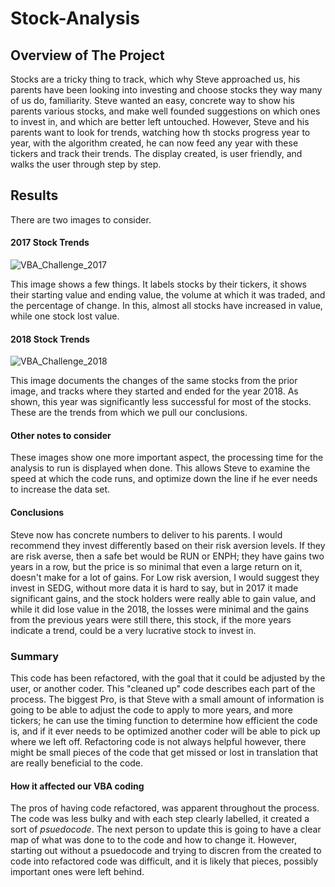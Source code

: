 # Stock-Analysis

## Overview of The Project 
  Stocks are a tricky thing to track, which why Steve approached us, his parents have been looking into investing and choose stocks they way many of us do, familiarity. Steve wanted an easy, concrete way to show his parents various stocks, and make well founded suggestions on which ones to invest in, and which are better left untouched. However, Steve and his parents want to look for trends, watching how th stocks progress year to year, with the algorithm created, he can now feed any year  with these tickers and track their trends. The display created, is user friendly, and walks the user through step by step. 
  
## Results 
There are two images to consider.
#### 2017 Stock Trends
![VBA_Challenge_2017](https://user-images.githubusercontent.com/106715300/176572531-49944fdc-8845-4852-ada0-c85ee35a868d.png)

This image shows a few things. It labels stocks by their tickers, it shows their starting value and ending value, the volume at which it was traded, and the percentage of change. In this, almost all stocks have increased in value, while one stock lost value. 

#### 2018 Stock Trends
![VBA_Challenge_2018](https://user-images.githubusercontent.com/106715300/176573134-227a8f4d-2423-4196-95f1-1d15ee7bbb12.png)

This image documents the changes of the same stocks from the prior image, and tracks where they started and ended for the year 2018. As shown, this year was significantly less successful for most of the stocks. These are the trends from which we pull our conclusions. 
#### Other notes to consider
  These images show one more important aspect, the processing time for the analysis to run is displayed when done. This allows Steve to examine the speed at which the code runs, and optimize down the line if he ever needs to increase the data set. 
#### Conclusions
Steve now has concrete numbers to deliver to his parents. I would recommend they invest differently based on their risk aversion levels. If they are risk averse, then a safe bet would be RUN or ENPH; they have gains two years in a row, but the price is so minimal that even a large return on it, doesn't make for a lot of gains. For Low risk aversion, I would suggest they invest in SEDG, without more data it is hard to say, but in 2017 it made significant gains, and the stock holders were really able to gain value, and while it did lose value in the 2018, the losses were minimal and the gains from the previous years were still there, this stock, if the more years indicate a trend, could be a very lucrative stock to invest in. 

### Summary 
This code has been refactored, with the goal that it could be adjusted by the user, or another coder. This "cleaned up" code describes each part of the process. The biggest Pro, is that Steve with a small amount of information is going to be able to adjust the code to apply to more years, and more tickers; he can use the timing function to determine how efficient the code is, and if it ever needs to be optimized another coder will be able to pick up where we left off. Refactoring code is not always helpful however, there might be small pieces of the code that get missed or lost in translation that are really beneficial to the code. 
#### How it affected our VBA coding
The pros of having code refactored, was apparent throughout the process. The code was less bulky and with each step clearly labelled, it created a sort of _psuedocode_. The next person to update this is going to have a clear map of what was done to to the code and how to change it. However, starting out without a psuedocode and trying to discren from the created to code into refactored code was difficult, and it is likely that pieces, possibly important ones were left behind.
  


